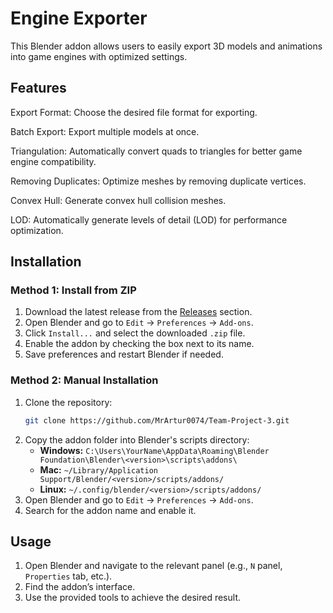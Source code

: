 # Engine Exporter

 This Blender addon allows users to easily export 3D models and animations into game engines with optimized settings.

## Features

Export Format: Choose the desired file format for exporting.

Batch Export: Export multiple models at once.

Triangulation: Automatically convert quads to triangles for better game engine compatibility.

Removing Duplicates: Optimize meshes by removing duplicate vertices.

Convex Hull: Generate convex hull collision meshes.

LOD: Automatically generate levels of detail (LOD) for performance optimization.

## Installation

### Method 1: Install from ZIP
1. Download the latest release from the [Releases](https://github.com/MrArtur0074/Team-Project-3.git) section.
2. Open Blender and go to `Edit` → `Preferences` → `Add-ons`.
3. Click `Install...` and select the downloaded `.zip` file.
4. Enable the addon by checking the box next to its name.
5. Save preferences and restart Blender if needed.

### Method 2: Manual Installation
1. Clone the repository:
   ```sh
   git clone https://github.com/MrArtur0074/Team-Project-3.git
   ```
2. Copy the addon folder into Blender's scripts directory:
   - **Windows:** `C:\Users\YourName\AppData\Roaming\Blender Foundation\Blender\<version>\scripts\addons\`
   - **Mac:** `~/Library/Application Support/Blender/<version>/scripts/addons/`
   - **Linux:** `~/.config/blender/<version>/scripts/addons/`
3. Open Blender and go to `Edit` → `Preferences` → `Add-ons`.
4. Search for the addon name and enable it.

## Usage

1. Open Blender and navigate to the relevant panel (e.g., `N` panel, `Properties` tab, etc.).
2. Find the addon’s interface.
3. Use the provided tools to achieve the desired result.


